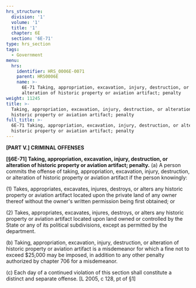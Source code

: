 ```yaml
---
hrs_structure:
  division: '1'
  volume: '1'
  title: '1'
  chapter: 6E
  section: '6E-71'
type: hrs_section
tags:
  - Government
menu:
  hrs:
    identifier: HRS_0006E-0071
    parent: HRS0006E
    name: >-
      6E-71 Taking, appropriation, excavation, injury, destruction, or
      alteration of historic property or aviation artifact; penalty
weight: 11245
title: >-
  Taking, appropriation, excavation, injury, destruction, or alteration of
  historic property or aviation artifact; penalty
full_title: >-
  6E-71 Taking, appropriation, excavation, injury, destruction, or alteration of
  historic property or aviation artifact; penalty
---
```

**[PART V.] CRIMINAL OFFENSES**

**[§6E-71] Taking, appropriation, excavation, injury, destruction, or alteration of historic property or aviation artifact; penalty.** (a) A person commits the offense of taking, appropriation, excavation, injury, destruction, or alteration of historic property or aviation artifact if the person knowingly:

(1) Takes, appropriates, excavates, injures, destroys, or alters any historic property or aviation artifact located upon the private land of any owner thereof without the owner's written permission being first obtained; or

(2) Takes, appropriates, excavates, injures, destroys, or alters any historic property or aviation artifact located upon land owned or controlled by the State or any of its political subdivisions, except as permitted by the department.

(b) Taking, appropriation, excavation, injury, destruction, or alteration of historic property or aviation artifact is a misdemeanor for which a fine not to exceed $25,000 may be imposed, in addition to any other penalty authorized by chapter 706 for a misdemeanor.

(c) Each day of a continued violation of this section shall constitute a distinct and separate offense. [L 2005, c 128, pt of §1]